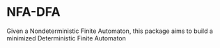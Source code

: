 # NFA-DFA
Given a Nondeterministic Finite Automaton, this package aims to build a minimized Deterministic Finite Automaton
